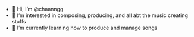 - 👋 Hi, I’m @chaanngg
- 👀 I’m interested in composing, producing, and all abt the music creating stuffs
- 🌱 I’m currently learning how to produce and manage songs

<!---
chaanngg/chaanngg is a ✨ special ✨ repository because its `README.md` (this file) appears on your GitHub profile.
You can click the Preview link to take a look at your changes.
--->
